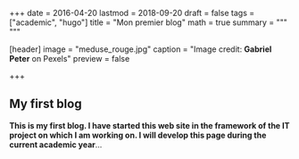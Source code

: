 +++
date = 2016-04-20
lastmod = 2018-09-20
draft = false
tags = ["academic", "hugo"]
title = "Mon premier blog"
math = true
summary = """
"""

[header]
image = "meduse_rouge.jpg"
caption = "Image credit: **Gabriel Peter** on Pexels"
preview = false

+++


## My first blog

**This is my first blog. I have started this web site in the framework of the IT project on which I am working on. I will develop this page during the current academic year**...
